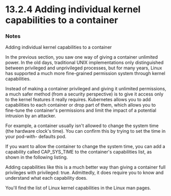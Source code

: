 # 13.2.4 Adding individual kernel capabilities to a container

### Notes

Adding individual kernel capabilities to a container

In the previous section, you saw one way of giving a container unlimited power. In the old days, traditional UNIX implementations only distinguished between privileged and unprivileged processes, but for many years, Linux has supported a much more fine-grained permission system through kernel capabilities.

Instead of making a container privileged and giving it unlimited permissions, a much safer method (from a security perspective) is to give it access only to the kernel features it really requires. Kubernetes allows you to add capabilities to each container or drop part of them, which allows you to fine-tune the container's permissions and limit the impact of a potential intrusion by an attacker.

For example, a container usually isn't allowed to change the system time (the hardware clock's time). You can confirm this by trying to set the time in your pod-with- defaults pod.

If you want to allow the container to change the system time, you can add a capability called CAP_SYS_TIME to the container's capabilities list, as shown in the following listing.

Adding capabilities like this is a much better way than giving a container full privileges with privileged: true. Admittedly, it does require you to know and understand what each capability does.

You'll find the list of Linux kernel capabilities in the Linux man pages.
